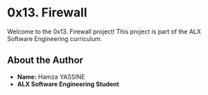 # 0x13. Firewall

Welcome to the 0x13. Firewall project! This project is part of the ALX Software Engineering curriculum.

## About the Author
- **Name:** Hamza YASSINE
- **ALX Software Engineering Student** 
